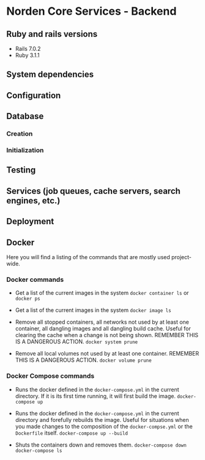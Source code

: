 # Norden Core Services - Backend

## Ruby and rails versions
* Rails 7.0.2
* Ruby 3.1.1

## System dependencies

## Configuration

## Database
### Creation
### Initialization

## Testing

## Services (job queues, cache servers, search engines, etc.)

## Deployment


## Docker
 Here you will find a listing of the commands that are mostly used project-wide.

### Docker commands
 * Get a list of the current images in the system
 `docker container ls` or `docker ps`

 * Get a list of the current images in the system
 `docker image ls`

 * Remove all stopped containers, all networks not used by at least one container, all dangling images and all dangling build cache. Useful for clearing the cache when a change is not being shown. REMEMBER THIS IS A DANGEROUS ACTION.
 `docker system prune`

 * Remove all local volumes not used by at least one container. REMEMBER THIS IS A DANGEROUS ACTION.
 `docker volume prune`

### Docker Compose commands
 * Runs the docker defined in the `docker-compose.yml` in the current directory. If it is its first time running, it will first build the image.
 `docker-compose up`

 * Runs the docker defined in the `docker-compose.yml` in the current directory and forefully rebuilds the image. Useful for situations when you made changes to the composition of the `docker-compse.yml` or the `Dockerfile` itself. 
 `docker-compose up --build`

 * Shuts the containers down and removes them.
 `docker-compose down`
 `docker-compose ls`

